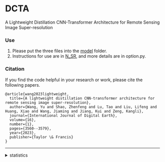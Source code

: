 # DCTA

A Lightweight Distillation CNN-Transformer Architecture for Remote Sensing Image Super-resolution

### Use

1. Please put the three files into the [model](https://github.com/jiaming-wang/N_SR/tree/master/model) folder.
2. Instructions for use are in [N_SR](https://github.com/jiaming-wang/N_SR), and more details are in option.py.

### Citation
If you find the code helpful in your research or work, please cite the following papers.
```
@article{wang2023lightweight,
  title={A lightweight distillation CNN-transformer architecture for remote sensing image super-resolution},
  author={Wang, Yu and Shao, Zhenfeng and Lu, Tao and Liu, Lifeng and Huang, Xiao and Wang, Jiaming and Jiang, Kui and Zeng, Kangli},
  journal={International Journal of Digital Earth},
  volume={16},
  number={1},
  pages={3560--3579},
  year={2023},
  publisher={Taylor \& Francis}
}
```
---

<details>
<summary>statistics</summary>
